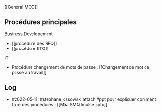 [[General MOC]]

## Procédures principales

Business Developement
- [[procédure des RFQ]]
- [[procédure ETO]]

IT
- Procédure changement de mots de passe : [[Changement de mot de passe au travail]]

## Log
- #2022-05-11: #stephane_ossowski attach #ppt pour expliquer comment faire des procédures : [[MàJ SMQ Imulse.pptx]]